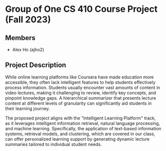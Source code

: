# Group of One CS 410 Course Project (Fall 2023)

## Members 
- Alex Ho (ajho2)

## Project Description
While online learning platforms like Coursera have made education more accessible, they often lack intelligent features to help students effectively process information. Students usually encounter vast amounts of content in video lectures, making it challenging to review, identify key concepts, and pinpoint knowledge gaps. A hierarchical summarizer that presents lecture content at different levels of granularity can significantly aid students in their learning journey.

The proposed project aligns with the "Intelligent Learning Platform" track, as it leverages intelligent information retrieval, natural language processing, and machine learning. Specifically, the application of text-based information systems, retrieval models, and clustering, which are covered in our class, can offer personalized learning support by generating dynamic lecture summaries tailored to individual student needs.
